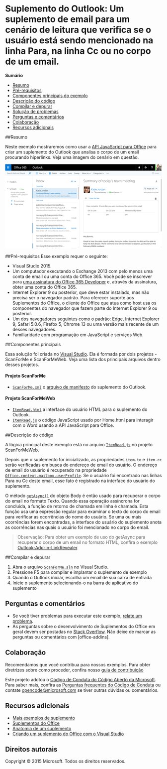 # <a name="outlook-add-in-a-mail-add-in-for-a-read-scenario-that-checks-whether-the-user-is-mentioned-on-the-to-line-cc-line-or-body-of-an-email"></a>Suplemento do Outlook: Um suplemento de email para um cenário de leitura que verifica se o usuário está sendo mencionado na linha Para, na linha Cc ou no corpo de um email.

**Sumário**

* [Resumo](#summary)
* [Pré-requisitos](#prerequisites)
* [Componentes principais do exemplo](#components)
* [Descrição do código](#codedescription)
* [Compilar e depurar](#build)
* [Solução de problemas](#troubleshooting)
* [Perguntas e comentários](#questions)
* [Colaboração](#contribute)
* [Recursos adicionais](#additional-resources)

<a name="summary"></a>
##<a name="summary"></a>Resumo

Neste exemplo mostraremos como usar a [API JavaScript para Office](https://msdn.microsoft.com/library/b27e70c3-d87d-4d27-85e0-103996273298(v=office.15)) para criar um suplemento do Outlook que analisa o corpo de um email procurando hiperlinks. Veja uma imagem do cenário em questão.

 ![](../readme-images/screenshot1.PNG)

<a name="prerequisites"></a>
##<a name="prerequisites"></a>Pré-requisitos
Esse exemplo requer o seguinte:  

  - Visual Studio 2015.  
  - Um computador executando o Exchange 2013 com pelo menos uma conta de email ou uma conta do Office 365. Você pode se inscrever para [uma assinatura do Office 365 Developer](https://aka.ms/devprogramsignup) e, através da assinatura, obter uma conta do Office 365.
  - Internet Explorer 9 ou posterior, que deve estar instalado, mas não precisa ser o navegador padrão. Para oferecer suporte aos Suplementos do Office, o cliente do Office que atua como host usa os componentes do navegador que fazem parte do Internet Explorer 9 ou posterior.
  - Um dos navegadores seguintes como o padrão: Edge, Internet Explorer 9, Safari 5.0.6, Firefox 5, Chrome 13 ou uma versão mais recente de um desses navegadores.
  - Familiaridade com programação em JavaScript e serviços Web.

<a name="components"></a>
##<a name="key-components"></a>Componentes principais

Essa solução foi criada no [Visual Studio](https://msdn.microsoft.com/library/office/fp179827.aspx#Tools_CreatingWithVS). Ela é formada por dois projetos - ScanForMe e ScanForMeWeb. Veja uma lista dos principais arquivos dentro desses projetos. 
#### <a name="scanforme-project"></a>Projeto ScanForMe

* [```ScanForMe.xml```](/ScanForMe/ScanForMeManifest/ScanForMe.xml) o [ arquivo de manifesto](https://dev.office.com/docs/add-ins/outlook/manifests/manifests) do suplemento do Outlook.

#### <a name="scanformeweb-project"></a>Projeto ScanForMeWeb

* [```ItemRead.html```](/ScanForMeWeb/ItemRead.html) a interface do usuário HTML para o suplemento do Outlook.
* [```ItemRead.js```](/ScanForMeWeb/ItemRead.js) o código JavaScript usado por Home.html para interagir com o Word usando a API JavaScript para Office. 


<a name="codedescription"></a>
##<a name="description-of-the-code"></a>Descrição do código

A lógica principal deste exemplo está no arquivo [```ItemRead.js```](/ScanForMeWeb/ItemRead.js) no projeto ScanForMeWeb. 

Depois que o suplemento for inicializado, as propriedades `item.to` e `item.cc` serão verificadas em busca do endereço de email do usuário. O endereço de email do usuário é recuperado na propriedade [```Office.context.mailbox.userProfile```](https://dev.office.com/reference/add-ins/outlook/Office.context.mailbox.userProfile). Se o usuário foi encontrado nas linhas Para ou Cc deste email, esse fato é registrado na interface do usuário do suplemento. 

O método [```getAsync()```](http://dev.office.com/reference/add-ins/outlook/Body) do objeto Body é então usado para recuperar o corpo do email no formato Texto. Quando essa operação assíncrona for concluída, a função de retorno de chamada em linha é chamada. Esta função usa uma expressão regular para examinar o texto do corpo do email para verificar as ocorrências do nome do usuário. Se uma ou mais ocorrências forem encontradas, a interface do usuário do suplemento anota as ocorrências nas quais o usuário foi mencionado no corpo do email. 

>Observação: Para obter um exemplo de uso do getAsync para recuperar o corpo de um email no formato HTML, confira o exemplo [Outlook-Add-in-LinkRevealer](https://github.com/OfficeDev/Outlook-Add-in-LinkRevealer). 


<a name="build"></a>
##<a name="build-and-debug"></a>Compilar e depurar
1. Abra o arquivo [```ScanForMe.sln```](ScanForMe.sln) no Visual Studio.
2. Pressione F5 para compilar e implantar o suplemento de exemplo 
3. Quando o Outlook iniciar, escolha um email de sua caixa de entrada
4. Inicie o suplemento selecionando-o na barra de aplicativo do suplemento

<a name="questions"></a>
## <a name="questions-and-comments"></a>Perguntas e comentários

- Se você tiver problemas para executar este exemplo, [relate um problema](https://github.com/OfficeDev/Outlook-Add-in-ScanForMe/issues).
- As perguntas sobre o desenvolvimento de Suplementos do Office em geral devem ser postadas no [Stack Overflow](http://stackoverflow.com/questions/tagged/office-addins). Não deixe de marcar as perguntas ou comentários com [office-addins].


<a name="contribute"></a>
## <a name="contributing"></a>Colaboração ##
Recomendamos que você contribua para nossos exemplos. Para obter diretrizes sobre como proceder, confira nosso [guia de contribuição](./Contributing.md)

Este projeto adotou o [Código de Conduta do Código Aberto da Microsoft](https://opensource.microsoft.com/codeofconduct/). Para saber mais, confira as [Perguntas frequentes do Código de Conduta](https://opensource.microsoft.com/codeofconduct/faq/) ou contate [opencode@microsoft.com](mailto:opencode@microsoft.com) se tiver outras dúvidas ou comentários.


<a name="additional-resources"></a>
## <a name="additional-resources"></a>Recursos adicionais ##

- [Mais exemplos de suplemento](https://github.com/OfficeDev?utf8=%E2%9C%93&query=-Add-in)
- [Suplementos do Office](https://dev.office.com/reference/add-ins)
- [Anatomia de um suplemento](https://dev.office.com/docs/add-ins/overview/office-add-ins#StartBuildingApps_AnatomyofApp)
- [Criando um suplemento do Office com o Visual Studio](https://dev.office.com/docs/add-ins/get-started/create-and-debug-office-add-ins-in-visual-studio)


## <a name="copyright"></a>Direitos autorais
Copyright © 2015 Microsoft. Todos os direitos reservados.
